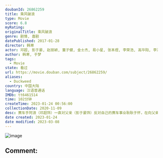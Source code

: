 ```yaml
---
doubanId: 26862259
title: 乘风破浪
type: Movie
score: 6.8
myRating: 
originalTitle: 乘风破浪
genre: 剧情, 喜剧
datePublished: 2017-01-28
director: 韩寒
actor: 邓超, 彭于晏, 赵丽颖, 董子健, 金士杰, 易小星, 张本煜, 李荣浩, 高华阳, 李淳, 孙伊涵, 熊黎, 李春嫒, 潘米, 小马达, 金毛期期, 孙启恒, 彭菲茗, 贾川西, 张国庆, 程诚, 白珞力, 方励, 冷海铭, 陈佳意, 王箫淇, 韩寒爷爷
author: 韩寒, 于梦
tags:
  - Movie
state: 看过
url: https://movie.douban.com/subject/26862259/
aliases:
  - Duckweed
country: 中国大陆
language: 汉语普通话
IMDb: tt6461514
time: 102分钟
createTime: 2023-01-24 00:56:00
collectionDate: 2020-11-09
desc: 赛车手阿浪（邓超饰）一直对父亲（彭于晏饰）反对自己的赛车事业耿耿于怀，在向父亲证明自己的过程中，阿浪却意外卷入了一场奇妙的冒险。他在这段经历中结识了一群兄弟好友，一同闯过许多奇幻的经历，也对自己的...
date created: 2023-01-24
date modified: 2023-03-08
---
```


![image](p2408407697.jpg)

Comment:
---
